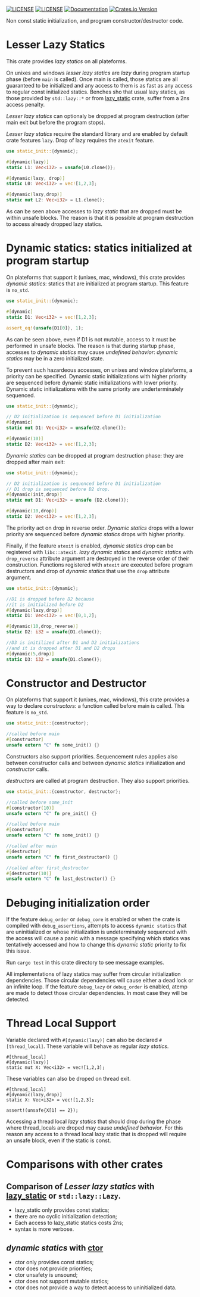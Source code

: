 [![LICENSE](https://img.shields.io/badge/license-MIT-blue.svg)](LICENSE-MIT)
[![LICENSE](https://img.shields.io/badge/license-apache-blue.svg)](LICENSE-APACHE)
[![Documentation](https://docs.rs/static_init/badge.svg)](https://docs.rs/static_init)
[![Crates.io Version](https://img.shields.io/crates/v/static_init.svg)](https://crates.io/crates/static_init)

Non const static initialization, and program constructor/destructor code.

# Lesser Lazy Statics

This crate provides *lazy statics* on all plateforms.

On unixes and windows *lesser lazy statics* are *lazy* during program startup phase
(before `main` is called). Once main is called, those statics are all guaranteed to be
initialized and any access to them is as fast as any access to regular const initialized
statics. Benches sho that usual lazy statics, as those provided by `std::lazy::*` or from
[lazy_static][1] crate, suffer from a 2ns access penalty.

*Lesser lazy statics* can optionaly be dropped at program destruction
(after main exit but before the program stops).

*Lesser lazy statics* require the standard library and are enabled by default
crate features `lazy`. Drop of lazy requires the  `atexit` feature.
```rust
use static_init::{dynamic};

#[dynamic(lazy)]
static L1: Vec<i32> = unsafe{L0.clone()};

#[dynamic(lazy, drop)]
static L0: Vec<i32> = vec![1,2,3];

#[dynamic(lazy,drop)]
static mut L2: Vec<i32> = L1.clone();
```
As can be seen above accesses to *lazy static* that are dropped must be within unsafe
blocks. The reason is that it is possible at program destruction to access already dropped
lazy statics.

# Dynamic statics: statics initialized at program startup

On plateforms that support it (unixes, mac, windows), this crate provides *dynamic statics*: statics that are
initialized at program startup. This feature is `no_std`.

```rust
use static_init::{dynamic};

#[dynamic]
static D1: Vec<i32> = vec![1,2,3];

assert_eq!(unsafe{D1[0]}, 1);
```
As can be seen above, even if D1 is not mutable, access to it must be performed in unsafe
blocks. The reason is that during startup phase, accesses to *dynamic statics* may cause
*undefined behavior*: *dynamic statics* may be in a zero initialized state.

To prevent such hazardeous accesses, on unixes and window plateforms, a priority can be
specified. Dynamic static initializations with higher priority are sequenced before dynamic
static initializations with lower priority. Dynamic static initializations with the same
priority are underterminately sequenced.

```rust
use static_init::{dynamic};

// D2 initialization is sequenced before D1 initialization
#[dynamic]
static mut D1: Vec<i32> = unsafe{D2.clone()};

#[dynamic(10)]
static D2: Vec<i32> = vec![1,2,3];
```

*Dynamic statics* can be dropped at program destruction phase: they are dropped after main
exit:

```rust
use static_init::{dynamic};

// D2 initialization is sequenced before D1 initialization
// D1 drop is sequenced before D2 drop.
#[dynamic(init,drop)]
static mut D1: Vec<i32> = unsafe {D2.clone()};

#[dynamic(10,drop)]
static D2: Vec<i32> = vec![1,2,3];
```
The priority act on drop in reverse order. *Dynamic statics* drops with a lower priority are
sequenced before *dynamic statics* drops with higher priority.

Finally, if the feature `atexit` is enabled, *dynamic statics* drop can be registered with
`libc::atexit`. *lazy dynamic statics* and *dynamic statics* with `drop_reverse` attribute
argument are destroyed in the reverse order of their construction. Functions registered with
`atexit` are executed before program destructors and drop of *dynamic statics* that use the
`drop` attribute argument.

```rust
use static_init::{dynamic};

//D1 is dropped before D2 because
//it is initialized before D2
#[dynamic(lazy,drop)]
static D1: Vec<i32> = vec![0,1,2];

#[dynamic(10,drop_reverse)]
static D2: i32 = unsafe{D1.clone()};

//D3 is initilized after D1 and D2 initializations
//and it is dropped after D1 and D2 drops
#[dynamic(5,drop)]
static D3: i32 = unsafe{D1.clone()};
```

# Constructor and Destructor

On plateforms that support it (unixes, mac, windows), this crate provides a way to declare
*constructors*: a function called before main is called. This feature is `no_std`.

```rust
use static_init::{constructor};

//called before main
#[constructor]
unsafe extern "C" fn some_init() {}
```

Constructors also support priorities. Sequencement rules applies also between constructor calls and
between *dynamic statics* initialization and *constructor* calls.

*destructors* are called at program destruction. They also support priorities.

```rust
use static_init::{constructor, destructor};

//called before some_init
#[constructor(10)]
unsafe extern "C" fn pre_init() {}

//called before main
#[constructor]
unsafe extern "C" fn some_init() {}

//called after main
#[destructor]
unsafe extern "C" fn first_destructor() {}

//called after first_destructor
#[destructor(10)]
unsafe extern "C" fn last_destructor() {}
```

# Debuging initialization order

If the feature `debug_order` or `debug_core` is enabled or when the crate is compiled with `debug_assertions`,
attempts to access `dynamic statics` that are uninitialized or whose initialization is
undeterminately sequenced with the access will cause a panic with a message specifying which
statics was tentatively accessed and how to change this *dynamic static* priority to fix this
issue.

Run `cargo test` in this crate directory to see message examples.

All implementations of lazy statics may suffer from circular initialization dependencies. Those
circular dependencies will cause either a dead lock or an infinite loop. If the feature `debug_lazy` or `debug_order` is
enabled, atemp are made to detect those circular dependencies. In most case they will be detected.

# Thread Local Support

Variable declared with `#[dynamic(lazy)]` can also be declared `#[thread_local]`. These
variable will behave as regular *lazy statics*.
```ignore
#[thread_local]
#[dynamic(lazy)]
static mut X: Vec<i32> = vec![1,2,3];
```
These variables can also be droped on thread exit.
```ignore
#[thread_local]
#[dynamic(lazy,drop)]
static X: Vec<i32> = vec![1,2,3];

assert!(unsafe{X[1] == 2});
```

Accessing a thread local *lazy statics* that should drop during the phase where thread_locals are
droped may cause *undefined behavior*. For this reason any access to a thread local lazy static
that is dropped will require an unsafe block, even if the static is const.


# Comparisons with other crates

## Comparison of *Lesser lazy statics* with [lazy_static][1] or `std::lazy::Lazy`.
 - lazy_static only provides const statics;
 - there are no cyclic initialization detection;
 - Each access to lazy_static statics costs 2ns;
 - syntax is more verbose.

## *dynamic statics* with [ctor][2]
 - ctor only provides const statics;
 - ctor does not provide priorities;
 - ctor unsafety is unsound;
 - ctor does not support mutable statics;
 - ctor does not provide a way to detect access to uninitialized data.

[1]: https://crates.io/crates/lazy_static
[2]: https://crates.io/crates/ctor
